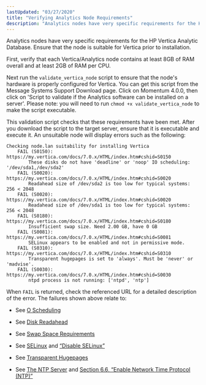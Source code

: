 ```yaml
---
lastUpdated: "03/27/2020"
title: "Verifying Analytics Node Requirements"
description: "Analytics nodes have very specific requirements for the HP Vertica Analytic Database Ensure that the node is suitable for Vertica prior to installation First verify that each Vertica Analytics node contains at least 8 GB of RAM overall and at least 2 GB of RAM per CPU Next run the..."
---
```


Analytics nodes have very specific requirements for the HP Vertica Analytic Database. Ensure that the node is suitable for Vertica prior to installation.

First, verify that each Vertica/Analytics node contains at least 8GB of RAM overall and at least 2GB of RAM per CPU.

Next run the `validate_vertica_node` script to ensure that the node's hardware is properly configured for Vertica. You can get this script from the Message Systems Support Download page. Click on Momentum 4.0.0, then click on 'Script to validate if the Analytics software can be installed on a server'. Please note: you will need to run `chmod +x validate_vertica_node` to make the script executable.

This validation script checks that these requirements have been met. After you download the script to the target server, ensure that it is executable and execute it. An unsuitable node will display errors such as the following:

```
Checking node.lan suitability for installing Vertica
    FAIL (S0150): https://my.vertica.com/docs/7.0.x/HTML/index.htm#cshid=S0150
        These disks do not have 'deadline' or 'noop' IO scheduling: '/dev/sda1,/dev/sda2'
    FAIL (S0020): https://my.vertica.com/docs/7.0.x/HTML/index.htm#cshid=S0020
        Readahead size of /dev/sda2 is too low for typical systems: 256 < 2048
    FAIL (S0020): https://my.vertica.com/docs/7.0.x/HTML/index.htm#cshid=S0020
        Readahead size of /dev/sda1 is too low for typical systems: 256 < 2048
    FAIL (S0180): https://my.vertica.com/docs/7.0.x/HTML/index.htm#cshid=S0180
        Insufficient swap size. Need 2.00 GB, have 0 GB
    FAIL (S0081): https://my.vertica.com/docs/7.0.x/HTML/index.htm#cshid=S0081
        SELinux appears to be enabled and not in permissive mode.
    FAIL (S0310): https://my.vertica.com/docs/7.0.x/HTML/index.htm#cshid=S0310
        Transparent hugepages is set to 'always'. Must be 'never' or 'madvise'.
    FAIL (S0030): https://my.vertica.com/docs/7.0.x/HTML/index.htm#cshid=S0030
        ntpd process is not running: ['ntpd', 'ntp']
```

When `FAIL` is returned, check the referenced URL for a detailed description of the error. The failures shown above relate to:

*   See [O Scheduling](https://my.vertica.com/docs/7.0.x/HTML/index.htm#cshid=S0150)

*   See [Disk Readahead](https://my.vertica.com/docs/7.0.x/HTML/index.htm#cshid=S0020)

*   See [Swap Space Requirements](https://my.vertica.com/docs/7.0.x/HTML/index.htm#cshid=S0180)

*   See [SELinux](https://my.vertica.com/docs/7.0.x/HTML/index.htm#cshid=S0081) and [“Disable SELinux”](/momentum/4/byb-disable-selinux)

*   See [Transparent Hugepages](https://my.vertica.com/docs/7.0.x/HTML/index.htm#cshid=S0310)

*   See [The NTP Server](https://my.vertica.com/docs/7.0.x/HTML/index.htm#cshid=S0030) and [Section 6.6, “Enable Network Time Protocol (NTP)”](byb.ntp "6.6. Enable Network Time Protocol (NTP)")
